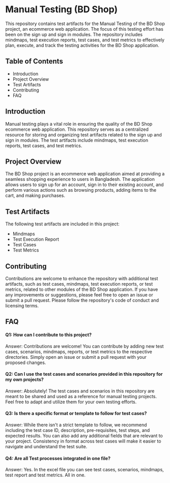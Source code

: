
# Manual Testing (BD Shop)

This repository contains test artifacts for the Manual Testing of the BD Shop project, an ecommerce web application. The focus of this testing effort has been on the sign up and sign in modules. The repository includes mindmaps, test execution reports, test cases, and test metrics to effectively plan, execute, and track the testing activities for the BD Shop application.


## Table of Contents

- Introduction
- Project Overview
- Test Artifacts
- Contributing
- FAQ
## Introduction
Manual testing plays a vital role in ensuring the quality of the BD Shop ecommerce web application. This repository serves as a centralized resource for storing and organizing test artifacts related to the sign up and sign in modules. The test artifacts include mindmaps, test execution reports, test cases, and test metrics.
## Project Overview
The BD Shop project is an ecommerce web application aimed at providing a seamless shopping experience to users in Bangladesh. The application allows users to sign up for an account, sign in to their existing account, and perform various actions such as browsing products, adding items to the cart, and making purchases.
## Test Artifacts
The following test artifacts are included in this project:
- Mindmaps
- Test Execution Report
- Test Cases
- Test Metrics
## Contributing
Contributions are welcome to enhance the repository with additional test artifacts, such as test cases, mindmaps, test execution reports, or test metrics, related to other modules of the BD Shop application. If you have any improvements or suggestions, please feel free to open an issue or submit a pull request. Please follow the repository's code of conduct and licensing terms.
## FAQ

#### Q1: How can I contribute to this project?

Answer: Contributions are welcome! You can contribute by adding new test cases, scenarios, mindmaps, reports, or test metrics to the respective directories. Simply open an issue or submit a pull request with your proposed changes.

#### Q2:  Can I use the test cases and scenarios provided in this repository for my own projects?

Answer: Absolutely! The test cases and scenarios in this repository are meant to be shared and used as a reference for manual testing projects. Feel free to adapt and utilize them for your own testing efforts.

#### Q3: Is there a specific format or template to follow for test cases?

Answer: While there isn't a strict template to follow, we recommend including the test case ID, description, pre-requisites, test steps, and expected results. You can also add any additional fields that are relevant to your project. Consistency in format across test cases will make it easier to navigate and understand the test suite.

#### Q4: Are all Test processes integrated in one file?

Answer: Yes. In the excel file you can see test cases, scenarios, mindmaps, test report and test metrics. All in one.

